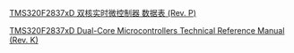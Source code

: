
[TMS320F2837xD 双核实时微控制器 数据表 (Rev. P)](https://www.ti.com.cn/cn/lit/ds/symlink/tms320f28377d.pdf?ts=1744115064349&ref_url=https%253A%252F%252Fwww.ti.com.cn%252Fproduct%252Fcn%252FTMS320F28377D%253FkeyMatch%253D28377%2526tisearch%253Duniversal_search)

[TMS320F2837xD Dual-Core Microcontrollers Technical Reference Manual (Rev. K)](https://www.ti.com.cn/cn/lit/ug/spruhm8k/spruhm8k.pdf?ts=1744122897570&ref_url=https%253A%252F%252Fwww.ti.com.cn%252Fproduct%252Fcn%252FTMS320F28377D)